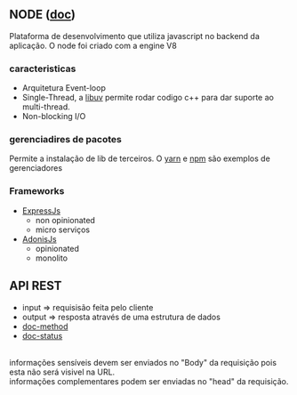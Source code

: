 ## NODE ([doc](https://nodejs.org/en/))

Plataforma de desenvolvimento que utiliza javascript no backend da aplicação. O node foi criado com a engine V8

### caracteristicas

- Arquitetura Event-loop
- Single-Thread, a [libuv](https://github.com/libuv/libuv) permite rodar codigo c++ para dar suporte ao multi-thread.
- Non-blocking I/O

### gerenciadires de pacotes

Permite a instalação de lib de terceiros. O [yarn](https://yarnpkg.com/pt-BR/) e [npm](https://www.npmjs.com/) são exemplos de gerenciadores

### Frameworks

 - [ExpressJs](https://expressjs.com/)
 	- non opinionated
	- micro serviços
 - [AdonisJs](https://adonisjs.com/)
 	- opinionated
	- monolito
	
## API REST

- input => requisisão feita pelo cliente
- output => resposta através de uma estrutura de dados
- [doc-method](https://developer.mozilla.org/pt-BR/docs/Web/HTTP/Methods)
- [doc-status](https://developer.mozilla.org/pt-BR/docs/Web/HTTP/Status)

</br>
informações sensíveis devem ser enviados no "Body" da requisição pois esta não será visivel na URL. </br>
informações complementares podem ser enviadas no "head" da requisição.
